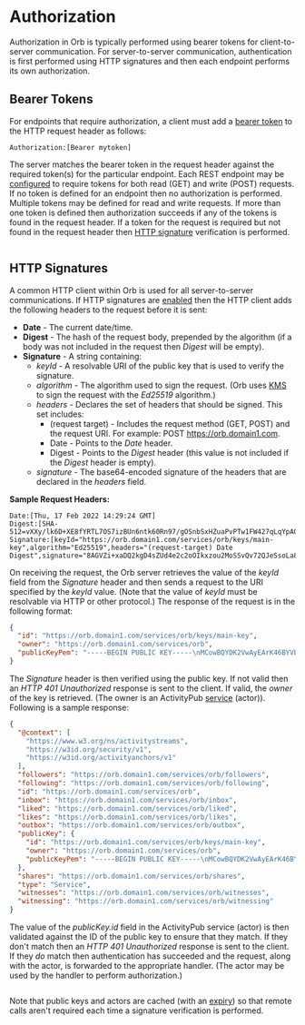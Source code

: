 # Authorization

Authorization in Orb is typically performed using bearer tokens for client-to-server communication.
For server-to-server communication, authentication is first performed using HTTP signatures and then each endpoint
performs its own authorization.

## Bearer Tokens

For endpoints that require authorization, a client must add a [bearer token](https://datatracker.ietf.org/doc/html/rfc6750#section-2.1)
to the HTTP request header as follows:

```
Authorization:[Bearer mytoken]
```

The server matches the bearer token in the request header against the required token(s) for the particular endpoint.
Each REST endpoint may be
[configured](parameters.html#orb-auth-tokens-def) to require tokens for both read (GET) and write (POST)
requests. If no token is defined for an endpoint then no authorization is performed. Multiple tokens may be defined
for read and write requests. If more than one token is defined then authorization succeeds if any of the tokens is found
in the request header. If a token for the request is required but not found in the request header then
[HTTP signature](#http-signatures) verification is performed.

```{image} ../_static/orb/auth-bearer-token.svg
```

## HTTP Signatures

A common HTTP client within Orb is used for all server-to-server communications. If HTTP signatures are
[enabled](parameters.html#http-signatures-enabled) then the HTTP client adds the following headers to the request
before it is sent:

- **Date** - The current date/time.
- **Digest** - The hash of the request body, prepended by the algorithm (if a body was not included in the request then _Digest_ will be empty).
- **Signature** - A string containing:
  - _keyId_ - A resolvable URI of the public key that is used to verify the signature.
  - _algorithm_ - The algorithm used to sign the request. (Orb uses [KMS](../kms/index.html#key-management-system-kms) to sign the request with the _Ed25519_ algorithm.)
  - _headers_ - Declares the set of headers that should be signed. This set includes:
    * (request target) - Includes the request method (GET, POST) and the request URI. For example: POST https://orb.domain1.com.
    * Date - Points to the _Date_ header.
    * Digest - Points to the _Digest_ header (this value is not included if the _Digest_ header is empty).
  - _signature_ - The base64-encoded signature of the headers that are declared in the _headers_ field.

**Sample Request Headers:**

```
Date:[Thu, 17 Feb 2022 14:29:24 GMT]
Digest:[SHA-512=vXXy/lk6D+XE8fYRTL7OS7izBUn6ntk60Rn97/gOSnbSxHZuaPvPTw1FW427qLqYpA0xGcXyPDQh4ujwret4aw==]
Signature:[keyId="https://orb.domain1.com/services/orb/keys/main-key",algorithm="Ed25519",headers="(request-target) Date Digest",signature="8AGVZi+xaDQ2kgD4sZUd4e2c2oOIkxzou2MoSSvQv72QJeSsoLa8+qJ1A+w2xkTDHNDfBTG8T/mNmtmYouv9Ag=="]
```

On receiving the request, the Orb server retrieves the value of the _keyId_ field from the _Signature_ header and then sends
a request to the URI specified by the _keyId_ value. (Note that the value of _keyId_ must be resolvable via HTTP or other
protocol.) The response of the request is in the following format:

```json
{
  "id": "https://orb.domain1.com/services/orb/keys/main-key",
  "owner": "https://orb.domain1.com/services/orb",
  "publicKeyPem": "-----BEGIN PUBLIC KEY-----\nMCowBQYDK2VwAyEArK46BYVBHCM1Th+kKCFzabVmbTmTXRL5SwH+m2WvKKY=\n-----END PUBLIC KEY-----\n"
}
```

The _Signature_ header is then verified using the public key. If not valid then an _HTTP 401 Unauthorized_ response is sent
to the client. If valid, the _owner_ of the key is retrieved. (The owner is an ActivityPub
[service](https://trustbloc.github.io/activityanchors/#actor-discovery) (actor)). Following is a sample response:

```json
{
  "@context": [
    "https://www.w3.org/ns/activitystreams",
    "https://w3id.org/security/v1",
    "https://w3id.org/activityanchors/v1"
  ],
  "followers": "https://orb.domain1.com/services/orb/followers",
  "following": "https://orb.domain1.com/services/orb/following",
  "id": "https://orb.domain1.com/services/orb",
  "inbox": "https://orb.domain1.com/services/orb/inbox",
  "liked": "https://orb.domain1.com/services/orb/liked",
  "likes": "https://orb.domain1.com/services/orb/likes",
  "outbox": "https://orb.domain1.com/services/orb/outbox",
  "publicKey": {
    "id": "https://orb.domain1.com/services/orb/keys/main-key",
    "owner": "https://orb.domain1.com/services/orb",
    "publicKeyPem": "-----BEGIN PUBLIC KEY-----\nMCowBQYDK2VwAyEArK46BYVBHCM1Th+kKCFzabVmbTmTXRL5SwH+m2WvKKY=\n-----END PUBLIC KEY-----\n"
  },
  "shares": "https://orb.domain1.com/services/orb/shares",
  "type": "Service",
  "witnesses": "https://orb.domain1.com/services/orb/witnesses",
  "witnessing": "https://orb.domain1.com/services/orb/witnessing"
}
```

The value of the _publicKey.id_ field in the ActivityPub service (actor) is then validated against the ID of the public
key to ensure that they match. If they don't match then an _HTTP 401 Unauthorized_ response is sent to the client.
If they _do_ match then authentication has succeeded and the request, along with the actor, is forwarded to the
appropriate handler. (The actor may be used by the handler to perform authorization.)

```{image} ../_static/orb/httpsignatures.svg

```

Note that public keys and actors are cached (with an [expiry](parameters.html#activitypub-client-cache-expiration))
so that remote calls aren't required each time a signature verification is performed.
